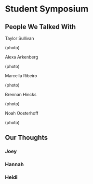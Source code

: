 # Student Symposium
## People We Talked With
Taylor Sullivan

(photo)

Alexa Arkenberg

(photo)

Marcella Ribeiro

(photo)

Brennan Hincks

(photo)

Noah Oosterhoff

(photo)

## Our Thoughts

### Joey

### Hannah


### Heidi
